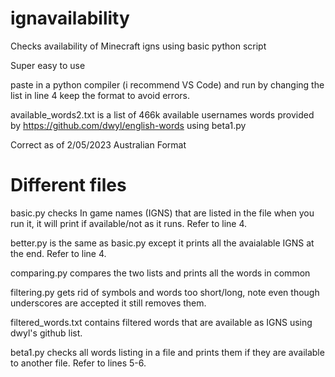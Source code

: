 # ignavailability
Checks availability of Minecraft igns using basic python script

Super easy to use

paste in a python compiler (i recommend VS Code) and run by changing the list in line 4 keep the format to avoid errors.

available_words2.txt is a list of 466k available usernames words provided by https://github.com/dwyl/english-words using beta1.py

Correct as of 2/05/2023 Australian Format

# Different files 
basic.py checks In game names (IGNS) that are listed in the file when you run it, it will print if available/not as it runs. Refer to line 4.

better.py is the same as basic.py except it prints all the avaialable IGNS at the end. Refer to line 4.

comparing.py compares the two lists and prints all the words in common

filtering.py gets rid of symbols and words too short/long, note even though underscores are accepted it still removes them.

filtered_words.txt contains filtered words that are available as IGNS using dwyl's github list.

beta1.py checks all words listing in a file and prints them if they are available to another file. Refer to lines 5-6.
